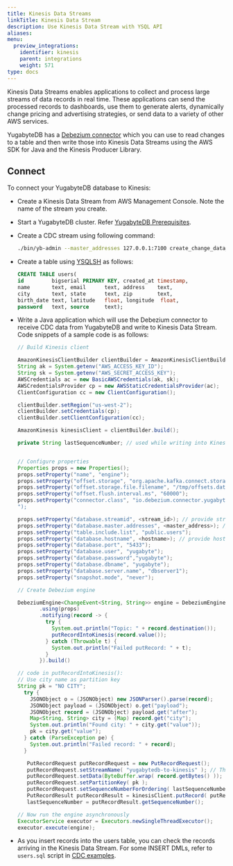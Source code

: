```yaml
---
title: Kinesis Data Streams
linkTitle: Kinesis Data Stream
description: Use Kinesis Data Stream with YSQL API
aliases:
menu:
  preview_integrations:
    identifier: kinesis
    parent: integrations
    weight: 571
type: docs
---
```


Kinesis Data Streams enables applications to collect and process large streams of data records in real time. These applications can send the processed records to dashboards, use them to generate alerts, dynamically change pricing and advertising strategies, or send data to a variety of other AWS services.

YugabyteDB has a [Debezium connector](https://github.com/yugabyte/debezium-connector-yugabytedb) which you can use to read changes to a table and then write those into Kinesis Data Streams using the AWS SDK for Java and the Kinesis Producer Library.

## Connect

To connect your YugabyteDB database to Kinesis:

- Create a Kinesis Data Stream from AWS Management Console. Note the name of the stream you create.
- Start a YugabyteDB cluster. Refer [YugabyteDB Prerequisites](../../tools/#yugabytedb-prerequisites).
- Create a CDC stream using following command:

    ```sh
    ./bin/yb-admin --master_addresses 127.0.0.1:7100 create_change_data_stream ysql.yugabyte
    ```

- Create a table using [YSQLSH](../../admin/ysqlsh/#starting-ysqlsh) as follows:

    ```sql
    CREATE TABLE users(
    id         bigserial PRIMARY KEY, created_at timestamp,
    name       text, email      text, address    text,
    city       text, state      text, zip        text,
    birth_date text, latitude   float, longitude  float,
    password   text, source     text);
    ```

- Write a Java application which will use the Debezium connector to receive CDC data from YugabyteDB and write to Kinesis Data Stream.
Code snippets of a sample code is as follows:

    ```java
    // Build Kinesis client

    AmazonKinesisClientBuilder clientBuilder = AmazonKinesisClientBuilder.standard();
    String ak = System.getenv("AWS_ACCESS_KEY_ID");
    String sk = System.getenv("AWS_SECRET_ACCESS_KEY");
    AWSCredentials ac = new BasicAWSCredentials(ak, sk);
    AWSCredentialsProvider cp = new AWSStaticCredentialsProvider(ac);
    ClientConfiguration cc = new ClientConfiguration();

    clientBuilder.setRegion("us-west-2");
    clientBuilder.setCredentials(cp);
    clientBuilder.setClientConfiguration(cc);

    AmazonKinesis kinesisClient = clientBuilder.build();

    private String lastSequenceNumber; // used while writing into Kinesis Data Stream


    // Configure properties
    Properties props = new Properties();
    props.setProperty("name", "engine");
    props.setProperty("offset.storage", "org.apache.kafka.connect.storage.FileOffsetBackingStore");
    props.setProperty("offset.storage.file.filename", "/tmp/offsets.dat");
    props.setProperty("offset.flush.interval.ms", "60000");
    props.setProperty("connector.class", "io.debezium.connector.yugabytedb.YugabyteDBConnector
    ");

    props.setProperty("database.streamid", <stream_id>); // provide stream id generated above
    props.setProperty("database.master.addresses", <master_address>); // provide master address, for local cluster it is 127.0.0.1:7100
    props.setProperty("table.include.list", "public.users");
    props.setProperty("database.hostname", <hostname>); // provide hostname, for local cluster it is 127.0.0.1
    props.setProperty("database.port", "5433");
    props.setProperty("database.user", "yugabyte");
    props.setProperty("database.password","yugabyte");
    props.setProperty("database.dbname", "yugabyte");
    props.setProperty("database.server.name", "dbserver1");
    props.setProperty("snapshot.mode", "never");

    // Create Debezium engine

    DebeziumEngine<ChangeEvent<String, String>> engine = DebeziumEngine.create(Json.class)
           .using(props)
           .notifying(record -> {
             try {
               System.out.println("Topic: " + record.destination());
               putRecordIntoKinesis(record.value());
             } catch (Throwable t) {
               System.out.println("Failed putRecord: " + t);
             }
           }).build()

    // code in putRecordIntoKinesis():
    // Use city name as partition key
    String pk = "NO CITY";
      try {
        JSONObject o = (JSONObject) new JSONParser().parse(record);
        JSONObject payload = (JSONObject) o.get("payload");
        JSONObject record = (JSONObject) payload.get("after");
        Map<String, String> city = (Map) record.get("city");
        System.out.println("Found city: " + city.get("value"));
        pk = city.get("value");
      } catch (ParseException pe) {
        System.out.println("Failed record: " + record);
      }

       PutRecordRequest putRecordRequest = new PutRecordRequest();
       putRecordRequest.setStreamName( "yugabytedb-to-kinesis" ); // This is the name of data stream created on AWS
       putRecordRequest.setData(ByteBuffer.wrap( record.getBytes() ));
       putRecordRequest.setPartitionKey( pk );
       putRecordRequest.setSequenceNumberForOrdering( lastSequenceNumber );
       PutRecordResult putRecordResult = kinesisClient.putRecord( putRecordRequest );
       lastSequenceNumber = putRecordResult.getSequenceNumber();

    // Now run the engine asynchronously
    ExecutorService executor = Executors.newSingleThreadExecutor();
    executor.execute(engine);
    ```

- As you insert records into the users table, you can check the records arriving in the Kinesis Data Stream.
For some INSERT DMLs, refer to `users.sql` script in [CDC examples](https://github.com/yugabyte/cdc-examples/blob/main/cdc-quickstart-kafka-connect/scripts/users.sql).
